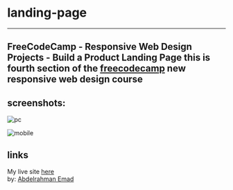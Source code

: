 # landing-page
----
FreeCodeCamp - Responsive Web Design Projects - Build a Product Landing Page
this is fourth section of the [freecodecamp](https://www.freecodecamp.org/learn/2022/responsive-web-design/build-a-product-landing-page-project/build-a-product-landing-page) new responsive web design course  
------

   



screenshots:  
------
![pc]()  

![mobile]()

    
links  
-----
My live site [here](https://3omeed.github.io/landing-page/)    
by: [Abdelrahman Emad](https://www.linkedin.com/in/abdelrahman-emad-57bb10237/)



















